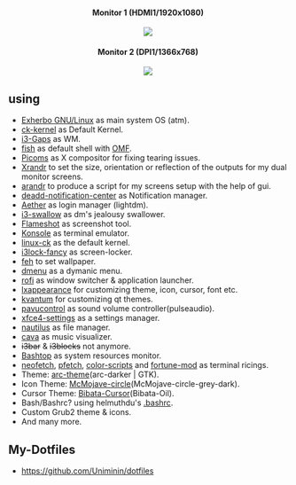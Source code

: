 
<h4 align="center">Monitor 1 (HDMI1/1920x1080)</h4>

<p align="center">
  <img src="https://github.com/Uniminin/i3Gaps-Config/blob/master/Screenshots/M1.png"/>
</p>

<h4 align="center">Monitor 2 (DPI1/1366x768)</h4>

<p align="center">
  <img src="https://github.com/Uniminin/i3Gaps-Config/blob/master/Screenshots/M2.png"/>
</p>

## using
* <a href=https://exherbo.org/>Exherbo GNU/Linux</a> as main system OS (atm).
* <a href=https://packages.gentoo.org/packages/sys-kernel/ck-sources3>ck-kernel</a> as Default Kernel.
* <a href=https://github.com/Airblader/i3>i3-Gaps</a> as WM.
* <a href=https://fishshell.com/>fish</a> as default shell with <a href=https://github.com/oh-my-fish/oh-my-fish>OMF</a>.
* <a href=https://wiki.archlinux.org/index.php/Picom>Picoms</a> as X compositor for fixing tearing issues.
* <a href=https://wiki.archlinux.org/index.php/Xrandr>Xrandr</a>  to set the size, orientation or reflection of the outputs for my dual monitor screens.
* <a href=https://www.archlinux.org/packages/community/any/arandr/>arandr</a> to produce a script for my screens setup with the help of gui.
* <a href=https://aur.archlinux.org/packages/deadd-notification-center/>deadd-notification-center</a> as Notification manager.
* <a href=https://github.com/NoiSek/Aether>Aether</a> as login manager (lightdm).
* <a href=https://github.com/jamesofarrell/i3-swallow>i3-swallow</a> as dm's jealousy swallower.
* <a href=https://flameshot.js.org/>Flameshot</a> as screenshot tool.
* <a href=https://konsole.kde.org/>Konsole</a> as terminal emulator.
* <a href=https://wiki.archlinux.org/index.php/Linux-ck>linux-ck</a> as the default kernel.
* <a href=https://github.com/meskarune/i3lock-fancy/>i3lock-fancy</a> as screen-locker.
* <a href=https://www.archlinux.org/packages/extra/x86_64/feh/>feh</a> to set wallpaper.
* <a href=https://tools.suckless.org/dmenu/>dmenu</a> as a dymanic menu.
* <a href=https://github.com/davatorium/rofi>rofi</a> as window switcher & application launcher.
* <a href=https://www.archlinux.org/packages/community/x86_64/lxappearance/>lxappearance</a> for customizing theme, icon, cursor, font etc.
* <a href=https://www.archlinux.org/packages/community/x86_64/kvantum-qt5/>kvantum</a> for customizing qt themes.
* <a href=https://www.archlinux.org/packages/extra/x86_64/pavucontrol/>pavucontrol</a> as sound volume controller(pulseaudio).
* <a href=https://www.archlinux.org/packages/extra/x86_64/xfce4-settings/>xfce4-settings</a> as a settings manager.
* <a href=https://www.archlinux.org/packages/extra/x86_64/nautilus/>nautilus</a> as file manager.
* <a href=https://github.com/karlstav/cava>cava</a> as music visualizer.
* ~~i3bar~~ & ~~i3blocks~~ not anymore.
* <a href=https://github.com/aristocratos/bashtop>Bashtop</a> as system resources monitor.
* <a href=https://github.com/dylanaraps/neofetch>neofetch</a>, <a href=https://github.com/dylanaraps/pfetch>pfetch</a>, <a href=https://github.com/stark/Color-Scripts>color-scripts</a> and <a href=https://github.com/shlomif/fortune-mod>fortune-mod</a> as terminal ricings.
* Theme: <a href=https://github.com/horst3180/arc-theme>arc-theme</a>(arc-darker | GTK).
* Icon Theme: <a href=https://github.com/vinceliuice/McMojave-circle>McMojave-circle</a>(McMojave-circle-grey-dark).
* Cursor Theme: <a href=https://github.com/KaizIqbal/Bibata_Cursor>Bibata-Cursor</a>(Bibata-Oil).
* Bash/Bashrc? using helmuthdu's <a href=https://github.com/helmuthdu/dotfiles/blob/master/.bashrc>.bashrc</a>.
* Custom Grub2 theme & icons.
* And many more.

## My-Dotfiles
* https://github.com/Uniminin/dotfiles
